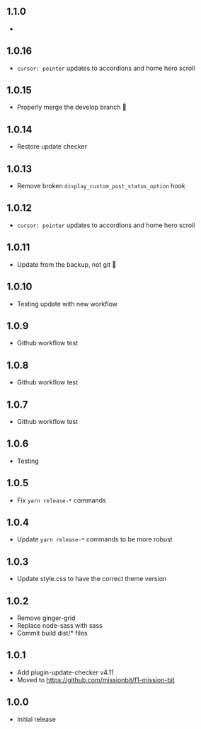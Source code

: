 ## 1.1.0

- 

## 1.0.16

- `cursor: pointer` updates to accordions and home hero scroll

## 1.0.15

- Properly merge the develop branch :facepalm:

## 1.0.14

- Restore update checker

## 1.0.13

- Remove broken `display_custom_post_status_option` hook

## 1.0.12

- `cursor: pointer` updates to accordions and home hero scroll

## 1.0.11

- Update from the backup, not git :facepalm:

## 1.0.10

- Testing update with new workflow

## 1.0.9

- Github workflow test

## 1.0.8

- Github workflow test

## 1.0.7

- Github workflow test

## 1.0.6

- Testing

## 1.0.5

- Fix `yarn release-*` commands

## 1.0.4

- Update `yarn release-*` commands to be more robust

## 1.0.3

- Update style.css to have the correct theme version

## 1.0.2

- Remove ginger-grid
- Replace node-sass with sass
- Commit build dist/* files

## 1.0.1

- Add plugin-update-checker v4.11
- Moved to https://github.com/missionbit/f1-mission-bit

## 1.0.0

- Initial release
